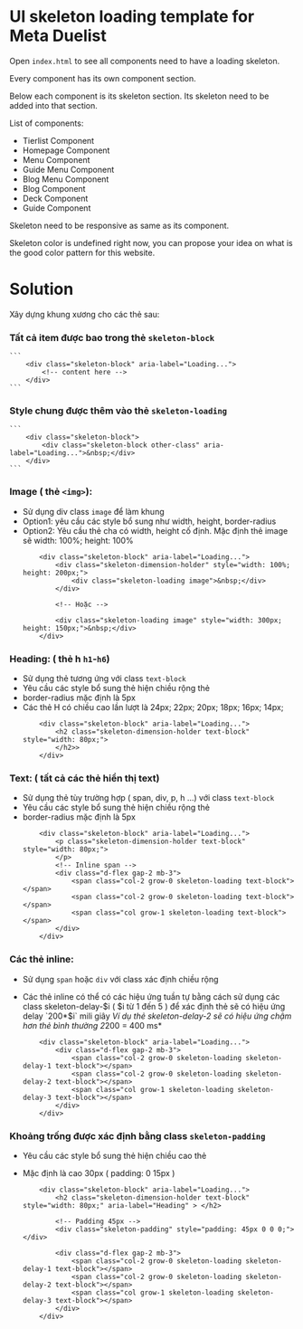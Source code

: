 # UI skeleton loading template for Meta Duelist

Open `index.html` to see all components need to have a loading skeleton.

Every component has its own component section.

Below each component is its skeleton section. Its skeleton need to be added into that section.

List of components:
- Tierlist Component
- Homepage Component
- Menu Component
- Guide Menu Component
- Blog Menu Component
- Blog Component
- Deck Component
- Guide Component

Skeleton need to be responsive as same as its component.

Skeleton color is undefined right now, you can propose your idea on what is the good color pattern for this website.


# Solution
Xây dựng khung xương cho các thẻ sau: 

### Tất cả item được bao trong thẻ `skeleton-block`
    ```
        <div class="skeleton-block" aria-label="Loading...">
            <!-- content here -->
        </div>
    ```
### Style chung được thêm vào thẻ `skeleton-loading`
    ```
        <div class="skeleton-block">
            <div class="skeleton-block other-class" aria-label="Loading...">&nbsp;</div>
        </div>
    ```

### Image ( thẻ `<img>`):
 * Sử dụng div class `image` để làm khung
 * Option1: yêu cầu các style bổ sung như width, height, border-radius
 * Option2: Yêu cầu thẻ cha có width, height cố định. Mặc định thẻ image sẽ width: 100%; height: 100%
    ```
        <div class="skeleton-block" aria-label="Loading...">
            <div class="skeleton-dimension-holder" style="width: 100%; height: 200px;">
                <div class="skeleton-loading image">&nbsp;</div>
            </div>

            <!-- Hoặc -->

            <div class="skeleton-loading image" style="width: 300px; height: 150px;">&nbsp;</div>
        </div>
    ```

### Heading: ( thẻ h `h1`-`h6`)
* Sử dụng thẻ tương ứng với class `text-block`
* Yêu cầu các style bổ sung thẻ hiện chiều rộng thẻ
* border-radius mặc định là 5px
* Các thẻ H có chiều cao lần lượt là 24px; 22px; 20px; 18px; 16px; 14px;
    ```
        <div class="skeleton-block" aria-label="Loading...">
            <h2 class="skeleton-dimension-holder text-block" style="width: 80px;">
            </h2>>
        </div>
    ```

### Text: ( tất cả các thẻ hiển thị text) 
* Sử dụng thẻ tùy trường hợp ( span, div, p, h ...) với class  `text-block`
* Yêu cầu các style bổ sung thẻ hiện chiều rộng thẻ
* border-radius mặc định là 5px
    ```
        <div class="skeleton-block" aria-label="Loading...">
            <p class="skeleton-dimension-holder text-block" style="width: 80px;">
            </p>
            <!-- Inline span -->
            <div class="d-flex gap-2 mb-3">
                <span class="col-2 grow-0 skeleton-loading text-block"></span>
                <span class="col-2 grow-0 skeleton-loading text-block"></span>
                <span class="col grow-1 skeleton-loading text-block"></span>
            </div>
        </div>
    ```

### Các thẻ inline: 
* Sử dụng `span` hoặc `div` với class xác định chiều rộng
* Các thẻ inline có thể có các hiệu ứng tuần tự bằng cách sử dụng các class skeleton-delay-$i ( $i từ 1 đến 5 ) để xác định thẻ sẽ có hiệu ứng delay `200*$i` mili giây
    *Ví dụ thẻ skeleton-delay-2 sẽ có hiệu ứng chậm hơn thẻ bình thường 2*200 = 400 ms*

    ```
        <div class="skeleton-block" aria-label="Loading...">
            <div class="d-flex gap-2 mb-3">
                <span class="col-2 grow-0 skeleton-loading skeleton-delay-1 text-block"></span>
                <span class="col-2 grow-0 skeleton-loading skeleton-delay-2 text-block"></span>
                <span class="col grow-1 skeleton-loading skeleton-delay-3 text-block"></span>
            </div>
        </div>
    ```

### Khoảng trống được xác định bằng class `skeleton-padding`
* Yêu cầu các style bổ sung thẻ hiện chiều cao thẻ
* Mặc định là cao 30px ( padding: 0 15px )

    ```
        <div class="skeleton-block" aria-label="Loading...">
            <h2 class="skeleton-dimension-holder text-block" style="width: 80px;" aria-label="Heading" > </h2>

            <!-- Padding 45px -->
            <div class="skeleton-padding" style="padding: 45px 0 0 0;"></div>

            <div class="d-flex gap-2 mb-3">
                <span class="col-2 grow-0 skeleton-loading skeleton-delay-1 text-block"></span>
                <span class="col-2 grow-0 skeleton-loading skeleton-delay-2 text-block"></span>
                <span class="col grow-1 skeleton-loading skeleton-delay-3 text-block"></span>
            </div>
        </div>
    ```
